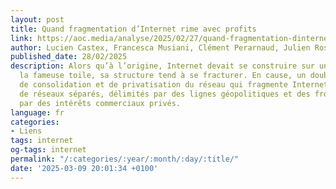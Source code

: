 ```yaml
---
layout: post
title: Quand fragmentation d’Internet rime avec profits
link: https://aoc.media/analyse/2025/02/27/quand-fragmentation-dinternet-rime-avec-profits
author: Lucien Castex, Francesca Musiani, Clément Perarnaud, Julien Rossi
published_date: 28/02/2025
description: Alors qu’à l’origine, Internet devait se construire sur un modèle distribué,
  la fameuse toile, sa structure tend à se fracturer. En cause, un double mouvement
  de consolidation et de privatisation du réseau qui fragmente Internet en un ensemble
  de réseaux séparés, délimités par des lignes géopolitiques et des frontières créées
  par des intérêts commerciaux privés.
language: fr
categories:
- Liens
tags: internet
og-tags: internet
permalink: "/:categories/:year/:month/:day/:title/"
date: '2025-03-09 20:01:34 +0100'
---
```

